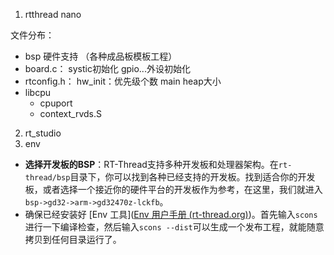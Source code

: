 1. rtthread nano

文件分布：

-  bsp 硬件支持 （各种成品板模板工程）
  - board.c： systic初始化 gpio...外设初始化
  - rtconfig.h： hw_init：优先级个数 main heap大小 
- libcpu
  - cpuport
  - context_rvds.S



2. rt_studio
3. env

- **选择开发板的BSP**：RT-Thread支持多种开发板和处理器架构。在`rt-thread/bsp`目录下，你可以找到各种已经支持的开发板。找到适合你的开发板，或者选择一个接近你的硬件平台的开发板作为参考，在这里，我们就进入`bsp->gd32->arm->gd32470z-lckfb`。
- 确保已经安装好 [Env 工具]([Env 用户手册 (rt-thread.org)](https://gitee.com/link?target=https%3A%2F%2Fwww.rt-thread.org%2Fdocument%2Fsite%2F%23%2Fdevelopment-tools%2Fenv%2Fenv))。首先输入`scons`进行一下编译检查，然后输入`scons --dist`可以生成一个发布工程，就能随意拷贝到任何目录运行了。